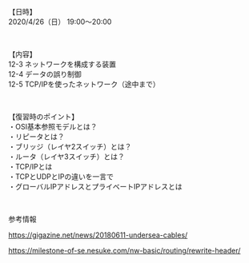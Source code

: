 【日時】  
2020/4/26（日） 19:00〜20:00  

<br>

【内容】  
12-3 ネットワークを構成する装置  
12-4 データの誤り制御  
12-5 TCP/IPを使ったネットワーク（途中まで）  

<br>

【復習時のポイント】  
・OSI基本参照モデルとは？  
・リピータとは？  
・ブリッジ（レイヤ2スイッチ）とは？  
・ルータ（レイヤ3スイッチ）とは？  
・TCP/IPとは  
・TCPとUDPとIPの違いを一言で  
・グローバルIPアドレスとプライベートIPアドレスとは  

<br>

参考情報

https://gigazine.net/news/20180611-undersea-cables/  

https://milestone-of-se.nesuke.com/nw-basic/routing/rewrite-header/  

